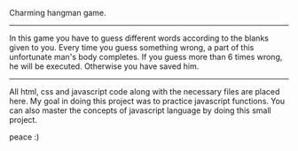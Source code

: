 Charming hangman game.

---------------------------

In this game you have to guess different words according to the blanks given to you. Every time you guess something wrong, a part of this unfortunate man's body completes. If you guess more than 6 times wrong, he will be executed. Otherwise you have saved him.

--------------------------
All html, css and javascript code along with the necessary files are placed here. My goal in doing this project was to practice javascript functions.
You can also master the concepts of javascript language by doing this small project.

peace :)
